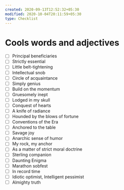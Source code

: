 ```yaml
---
created: 2020-09-13T12:52:32+05:30
modified: 2020-10-04T20:11:59+05:30
type: Checklist
---
```


# Cools words and adjectives

- [ ] Principal beneficiaries
- [ ] Strictly essential
- [ ] Little belt-tightening
- [ ] Intellectual snob
- [ ] Circle of acquaintance
- [ ] Simply genius
- [ ] Build on the momentum
- [ ] Gruesomely inept
- [ ] Lodged in my skull
- [ ] Conquest of hearts
- [ ] A knife of radiance
- [ ] Hounded by the blows of fortune
- [ ] Conventions of the Era
- [ ] Anchored to the table
- [ ] Savage joy
- [ ] Anarchic sense of humor
- [ ] My rock, my anchor
- [ ] As a matter of strict moral doctrine
- [ ] Sterling companion
- [ ] Daunting Enigma
- [ ] Marathon sobfest
- [ ] In record time
- [ ] Idiotic optimist, Intelligent pessimist
- [ ] Almighty truth